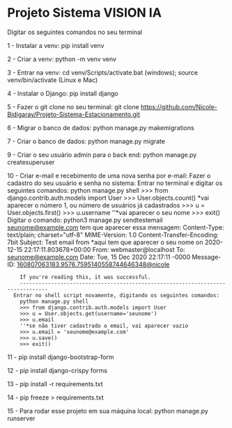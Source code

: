 # Projeto Sistema VISION IA

Digitar os seguintes comandos no seu terminal

1 - Instalar a venv: pip install venv

2 - Criar a venv: python -m venv venv

3 - Entrar na venv: 
    cd venv/Scripts/activate.bat (windows); 
    source venv/bin/activate (Linux e Mac)

4 - Instalar o Django: pip install django

5 - Fazer o git clone no seu terminal: 
    git clone https://github.com/Nicole-Bidigaray/Projeto-Sistema-Estacionamento.git

6 - Migrar o banco de dados: 
    python manage.py makemigrations

7 - Criar o banco de dados: 
    python manage.py migrate

9 - Criar o seu usuário admin para o back end: 
    python manage.py createsuperuser

10 - Criar e-mail e recebimento de uma nova senha por e-mail:
     Fazer o cadastro do seu usuário e senha no sistema:
      Entrar no terminal e digitar os seguintes comandos:
        python manage.py shell
        >>> from django.contrib.auth.models import User
        >>> User.objects.count()
        *vai aparecer o número 1, ou número de usuários já cadastrados
        >>> u = User.objects.first()
        >>> u.username
        ''*vai aparecer o seu nome
        >>> exit()
      Digitar o comando:
        python3 manage.py sendtestemail seunome@example.com
      tem que aparecer essa mensagem:
        Content-Type: text/plain; charset="utf-8"
        MIME-Version: 1.0
        Content-Transfer-Encoding: 7bit
        Subject: Test email from *aqui tem que aparecer o seu nome on 2020-12-15 22:17:11.803678+00:00
        From: webmaster@localhost
        To: seunome@example.com
        Date: Tue, 15 Dec 2020 22:17:11 -0000
        Message-ID: <160807063183.9576.7595140558744646348@nicole>

        If you're reading this, it was successful.
        -------------------------------------------------------------------------------
      Entrar no shell script novamente, digitando os seguintes comandos:
        python manage.py shell
        >>> from django.contrib.auth.models import User
        >>> u = User.objects.get(username='seunome')
        >>> u.email
        ''*se não tiver cadastrado o email, vai aparecer vazio
        >>> u.email = 'seunome@example.com'
        >>> u.save()
        >>> exit()

11 - pip install django-bootstrap-form

12 - pip install django-crispy forms

13 - pip install -r requirements.txt

14 - pip freeze > requirements.txt

15 - Para rodar esse projeto em sua máquina local: 
      python manage.py runserver

